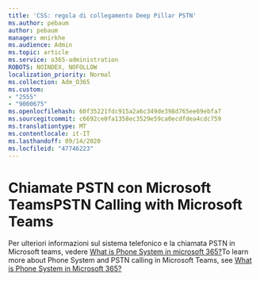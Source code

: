 ```yaml
---
title: 'CSS: regola di collegamento Deep Pillar PSTN'
ms.author: pebaum
author: pebaum
manager: mnirkhe
ms.audience: Admin
ms.topic: article
ms.service: o365-administration
ROBOTS: NOINDEX, NOFOLLOW
localization_priority: Normal
ms.collection: Adm_O365
ms.custom:
- "2555"
- "9000675"
ms.openlocfilehash: 60f35221fdc915a2a6c349de398d765ee69ebfa7
ms.sourcegitcommit: c6692ce0fa1358ec3529e59ca0ecdfdea4cdc759
ms.translationtype: MT
ms.contentlocale: it-IT
ms.lasthandoff: 09/14/2020
ms.locfileid: "47746223"
---
```

# <a name="pstn-calling-with-microsoft-teams"></a><span data-ttu-id="e0f1e-102">Chiamate PSTN con Microsoft Teams</span><span class="sxs-lookup"><span data-stu-id="e0f1e-102">PSTN Calling with Microsoft Teams</span></span>

<span data-ttu-id="e0f1e-103">Per ulteriori informazioni sul sistema telefonico e la chiamata PSTN in Microsoft teams, vedere [What is Phone System in microsoft 365?](https://docs.microsoft.com/microsoftteams/what-is-phone-system-in-office-365)</span><span class="sxs-lookup"><span data-stu-id="e0f1e-103">To learn more about Phone System and PSTN calling in Microsoft Teams, see [What is Phone System in Microsoft 365?](https://docs.microsoft.com/microsoftteams/what-is-phone-system-in-office-365)</span></span>
